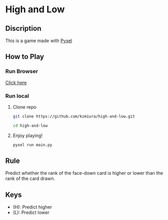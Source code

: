 # High and Low

## Discription

This is a game made with [Pyxel](https://github.com/kitao/pyxel)

## How to Play

### Run Browser

[Click here](https://kitao.github.io/pyxel/wasm/launcher/?play=kzmiura.high-and-low.build.high-and-low)

### Run local

1. Clone repo
    ```bash
    git clone https://github.com/kzmiura/high-and-low.git
    ```
    ```bash
    cd high-and-low
    ```

1. Enjoy playing!
    ```bash
    pyxel run main.py
    ```

## Rule

Predict whether the rank of the face-down card is higher or lower than the rank of the card drawn.

## Keys

- (H): Predict higher
- (L): Predict lower
